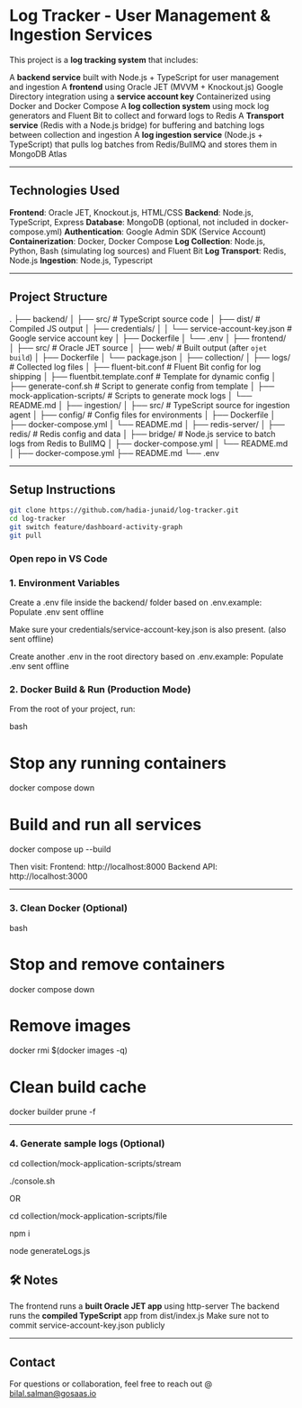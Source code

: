 # Log Tracker - User Management & Ingestion Services

This project is a **log tracking system** that includes:

A **backend service** built with Node.js + TypeScript for user management and ingestion
A **frontend** using Oracle JET (MVVM + Knockout.js)
Google Directory integration using a **service account key**
Containerized using Docker and Docker Compose
A **log collection system** using mock log generators and Fluent Bit to collect and forward logs to Redis
A **Transport service** (Redis with a Node.js bridge) for buffering and batching logs between collection and ingestion
A **log ingestion service** (Node.js + TypeScript) that pulls log batches from Redis/BullMQ and stores them in MongoDB Atlas

---

## Technologies Used

**Frontend**: Oracle JET, Knockout.js, HTML/CSS
**Backend**: Node.js, TypeScript, Express
**Database**: MongoDB (optional, not included in docker-compose.yml)
**Authentication**: Google Admin SDK (Service Account)
**Containerization**: Docker, Docker Compose
**Log Collection**: Node.js, Python, Bash (simulating log sources) and Fluent Bit
**Log Transport**: Redis, Node.js 
**Ingestion**: Node.js, Typescript

---

## Project Structure

.
├── backend/
│   ├── src/                          # TypeScript source code
│   ├── dist/                         # Compiled JS output
│   ├── credentials/
│   │   └── service-account-key.json  # Google service account key
│   ├── Dockerfile
│   └── .env
│
├── frontend/
│   ├── src/                          # Oracle JET source
│   ├── web/                          # Built output (after `ojet build`)
│   ├── Dockerfile
│   └── package.json
│
├── collection/
│   ├── logs/                        # Collected log files
│   ├── fluent-bit.conf              # Fluent Bit config for log shipping
│   ├── fluentbit.template.conf      # Template for dynamic config
│   ├── generate-conf.sh             # Script to generate config from template
│   ├── mock-application-scripts/    # Scripts to generate mock logs
│   └── README.md
│
├── ingestion/
│   ├── src/                         # TypeScript source for ingestion agent
│   ├── config/                      # Config files for environments
│   ├── Dockerfile
│   ├── docker-compose.yml
│   └── README.md
│
├── redis-server/
│   ├── redis/                       # Redis config and data
│   ├── bridge/                      # Node.js service to batch logs from Redis to BullMQ
│   ├── docker-compose.yml
│   └── README.md
│
├── docker-compose.yml
├── README.md
└── .env

---

##  Setup Instructions


```bash
git clone https://github.com/hadia-junaid/log-tracker.git
cd log-tracker
git switch feature/dashboard-activity-graph
git pull
```

### Open repo in VS Code

### 1. Environment Variables

Create a .env file inside the backend/ folder based on .env.example:
Populate .env sent offline


Make sure your credentials/service-account-key.json is also present. (also sent offline)

Create another .env in the root directory based on .env.example:
Populate .env sent offline

### 2. Docker Build & Run (Production Mode)

From the root of your project, run:

bash
# Stop any running containers
docker compose down

# Build and run all services
docker compose up --build


Then visit:
Frontend: http://localhost:8000
Backend API: http://localhost:3000

---

### 3. Clean Docker (Optional)

bash
# Stop and remove containers
docker compose down

# Remove images
docker rmi $(docker images -q)

# Clean build cache
docker builder prune -f

---

### 4. Generate sample logs (Optional)

cd collection/mock-application-scripts/stream

./console.sh


OR


cd collection/mock-application-scripts/file

npm i

node generateLogs.js

## 🛠 Notes

The frontend runs a **built Oracle JET app** using http-server
The backend runs the **compiled TypeScript** app from dist/index.js
Make sure not to commit service-account-key.json publicly

---

## Contact

For questions or collaboration, feel free to reach out @ bilal.salman@gosaas.io